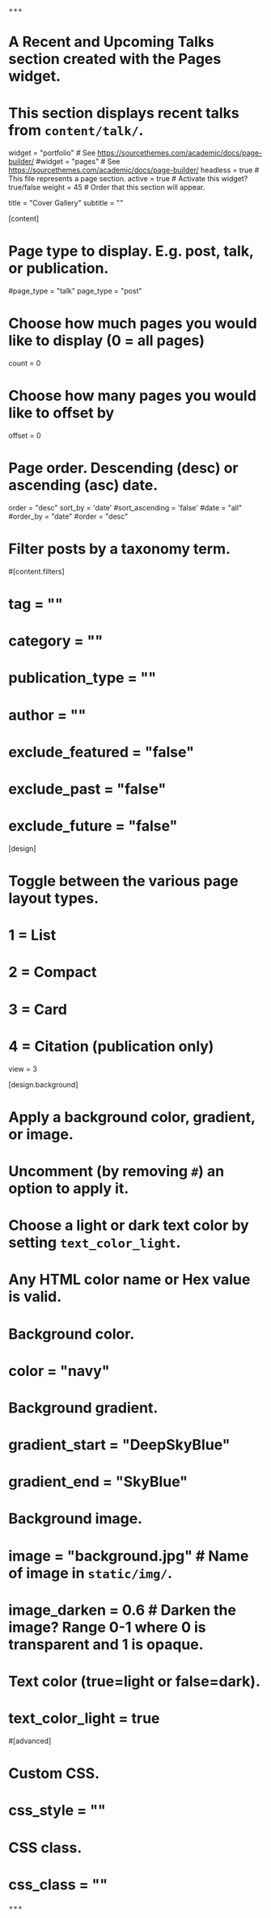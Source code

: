 +++
# A Recent and Upcoming Talks section created with the Pages widget.
# This section displays recent talks from `content/talk/`.

widget = "portfolio"  # See https://sourcethemes.com/academic/docs/page-builder/
#widget = "pages"  # See https://sourcethemes.com/academic/docs/page-builder/
headless = true  # This file represents a page section.
active = true  # Activate this widget? true/false
weight = 45  # Order that this section will appear.

title = "Cover Gallery"
subtitle = ""

[content]
  # Page type to display. E.g. post, talk, or publication.
  #page_type = "talk"
  page_type = "post"
 
  # Choose how much pages you would like to display (0 = all pages)
  count = 0
  
  # Choose how many pages you would like to offset by
  offset = 0

  # Page order. Descending (desc) or ascending (asc) date.
  order = "desc"
  sort_by = 'date'
  #sort_ascending = 'false'
  #date = "all"
  #order_by = "date"
  #order = "desc"


  # Filter posts by a taxonomy term.
#[content.filters]
#  tag = ""
#  category = ""
#  publication_type = ""
#  author = ""
#  exclude_featured = "false"
#  exclude_past = "false"
#  exclude_future = "false"
    
[design]
  # Toggle between the various page layout types.
  #   1 = List
  #   2 = Compact
  #   3 = Card
  #   4 = Citation (publication only)
  view = 3
  
[design.background]
  # Apply a background color, gradient, or image.
  #   Uncomment (by removing `#`) an option to apply it.
  #   Choose a light or dark text color by setting `text_color_light`.
  #   Any HTML color name or Hex value is valid.

  # Background color.
  # color = "navy"
  
  # Background gradient.
  # gradient_start = "DeepSkyBlue"
  # gradient_end = "SkyBlue"
  
  # Background image.
  # image = "background.jpg"  # Name of image in `static/img/`.
  # image_darken = 0.6  # Darken the image? Range 0-1 where 0 is transparent and 1 is opaque.

  # Text color (true=light or false=dark).
  # text_color_light = true  
  
#[advanced]
 # Custom CSS. 
# css_style = ""
 
 # CSS class.
# css_class = ""
+++

